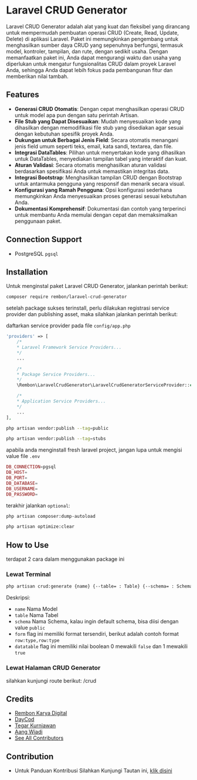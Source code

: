 # Laravel CRUD Generator
Laravel CRUD Generator adalah alat yang kuat dan fleksibel yang dirancang untuk mempermudah pembuatan operasi CRUD (Create, Read, Update, Delete) di aplikasi Laravel. Paket ini memungkinkan pengembang untuk menghasilkan sumber daya CRUD yang sepenuhnya berfungsi, termasuk model, kontroler, tampilan, dan rute, dengan sedikit usaha. Dengan memanfaatkan paket ini, Anda dapat mengurangi waktu dan usaha yang diperlukan untuk mengatur fungsionalitas CRUD dalam proyek Laravel Anda, sehingga Anda dapat lebih fokus pada pembangunan fitur dan memberikan nilai tambah.

## Features
- **Generasi CRUD Otomatis**: Dengan cepat menghasilkan operasi CRUD untuk model apa pun dengan satu perintah Artisan.
- **File Stub yang Dapat Disesuaikan**: Mudah menyesuaikan kode yang dihasilkan dengan memodifikasi file stub yang disediakan agar sesuai dengan kebutuhan spesifik proyek Anda.
- **Dukungan untuk Berbagai Jenis Field**: Secara otomatis menangani jenis field umum seperti teks, email, kata sandi, textarea, dan file.
- **Integrasi DataTables**: Pilihan untuk menyertakan kode yang dihasilkan untuk DataTables, menyediakan tampilan tabel yang interaktif dan kuat.
- **Aturan Validasi**: Secara otomatis menghasilkan aturan validasi berdasarkan spesifikasi Anda untuk memastikan integritas data.
- **Integrasi Bootstrap**: Menghasilkan tampilan CRUD dengan Bootstrap untuk antarmuka pengguna yang responsif dan menarik secara visual.
- **Konfigurasi yang Ramah Pengguna**: Opsi konfigurasi sederhana memungkinkan Anda menyesuaikan proses generasi sesuai kebutuhan Anda.
- **Dokumentasi Komprehensif**: Dokumentasi dan contoh yang terperinci untuk membantu Anda memulai dengan cepat dan memaksimalkan penggunaan paket.

## Connection Support
- PostgreSQL `pgsql`

## Installation
Untuk menginstal paket Laravel CRUD Generator, jalankan perintah berikut:

```sh
composer require rembon/laravel-crud-generator
```

setelah package sukses terinstall, perlu dilakukan registrasi service provider dan publishing asset, maka silahkan jalankan perintah berikut:

daftarkan service provider pada file `config/app.php`

```php
'providers' => [
    /*
    * Laravel Framework Service Providers...
    */
    ...

    /*
    * Package Service Providers...
    */
    \Rembon\LaravelCrudGenerator\LaravelCrudGeneratorServiceProvider::class,

    /*
    * Application Service Providers...
    */
    ...
],
```

```sh
php artisan vendor:publish --tag=public
```

```sh
php artisan vendor:publish --tag=stubs
```

apabila anda menginstall fresh laravel project, jangan lupa untuk mengisi value file `.env`
```php
DB_CONNECTION=pgsql
DB_HOST=
DB_PORT=
DB_DATABASE=
DB_USERNAME=
DB_PASSWORD=
```

terakhir jalankan `optional`:
```sh
php artisan composer:dump-autoload
```

```sh
php artisan optimize:clear
```

## How to Use
terdapat 2 cara dalam menggunakan package ini

### Lewat Terminal
```sh
php artisan crud:generate {name} {--table= : Table} {--schema= : Schema} {--form= : Form} {--datatable= : Table}
```

Deskripsi:
- `name` Nama Model
- `table` Nama Tabel
- `schema` Nama Schema, kalau ingin default schema, bisa diisi dengan value `public`
- `form` flag ini memiliki format tersendiri, berikut adalah contoh format `row:type,row:type`
- `datatable` flag ini memiliki nilai boolean 0 mewakili `false` dan 1 mewakili `true`

### Lewat Halaman CRUD Generator
silahkan kunjungi route berikut: /crud

## Credits
- [Rembon Karya Digital](https://github.com/rembonnn)
- [DayCod](https://github.com/dayCod)
- [Tegar Kurniawan](https://github.com/tegarkurniawan)
- [Aang Wiadi](https://github.com/wiadiaang)
- [See All Contributors](https://github.com/rembonnn/sync-collection/contributors)

## Contribution
- Untuk Panduan Kontribusi Silahkan Kunjungi Tautan ini, [klik disini](https://github.com/Rembonnn/laravel-crud-generator/blob/master/contribution-guide.md)
